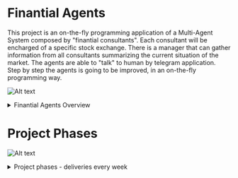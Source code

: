 # Finantial Agents 
This project is an on-the-fly programming application of a Multi-Agent System composed by "finantial consultants". Each consultant will be encharged of a specific stock exchange. There is a manager that can gather information from all consultants summarizing the current situation of the market. The agents are able to "talk" to human by telegram application. Step by step the agents is going to be improved, in an on-the-fly programming way.

![Alt text](https://g.gravizo.com/source/finantialAgentsOverview?https%3A%2F%2Fraw.githubusercontent.com%2Fcleberjamaral%2FfinantialAgents%2Fmaster%2FREADME.md)

<details> 
<summary>Finantial Agents Overview</summary>
finantialAgentsOverview
digraph G {
	subgraph cluster_0 {
		label="Multi-Agent System";
		StockData [shape=cylinder];
		Manager;
		Consultant [label="n Consultants"];
	}
	subgraph cluster_1 {
		label="Telegram";		
		Telegram [shape=note];
	}
	subgraph cluster_2 {
		label="Humans";
		Human [shape=circle];
	}
        Manager -> Consultant;
        Consultant -> StockData;
	Consultant -> Telegram [constraint=false];
	Manager -> Telegram [constraint=false];
	Human -> Telegram [constraint=false];
}
finantialAgentsOverview
</details>

# Project Phases

![Alt text](https://g.gravizo.com/source/finantialAgentsPhases?https%3A%2F%2Fraw.githubusercontent.com%2Fcleberjamaral%2FfinantialAgents%2Fmaster%2FREADME.md?1)
<details> 
<summary>Project phases - deliveries every week</summary>
finantialAgentsPhases
@startuml;
(*) -right-> "run auction demo app";
-right-> "change agent plans to store\nan stock exchange and\nrecomended price";
-right-> "change artifact to access\ncurrent stock prices\nautomatically";
-down-> "week4";
-left-> "week5";
-left-> "week6";
-left-> "week7";
-down-> "week8";
-right-> "week9";
-right-> "week10";
-right-> "week11";
@enduml 
finantialAgentsPhases
</details>
